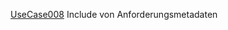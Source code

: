 [UseCase008](https://github.com/DomainDrivenArchitecture/ddaRequirement/blob/master/en/requirements/UseCase008.md)  Include von Anforderungsmetadaten